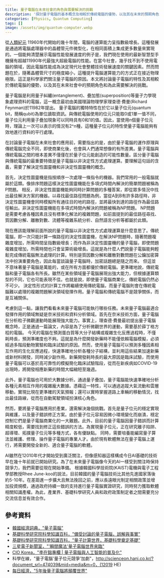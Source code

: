 ```yaml
---
title: 量子電腦在未來社會的角色與需要解決的挑戰
description: '探討量子電腦的基本概念及相較於傳統電腦的優勢，以及其在未來的預期角色，並思考韓國需要提前為量子電腦時代做準備的必要性。本文是作者在高中時期撰寫的論文。'
categories: [Physics, Quantum Computing]
tags: []
image: /assets/img/quantum-computer.webp
---
```

從[人類紀元](https://en.wikipedia.org/wiki/Holocene_calendar) 11960年代開始的幾十年間，電腦的運算能力呈指數級增長。這種發展是通過將電腦處理器中的晶體管元件微型化，在相同面積上集成更多數量來實現的。一個能夠清楚展示電腦性能發展速度的例子是，我們現在使用的最新智慧型手機擁有超越11990年代最強大超級電腦的性能。在當今社會，幾乎找不到不使用電腦的領域，因此電腦性能成為決定現代社會整體技術發展速度的關鍵因素。然而問題在於，隨著晶體管尺寸的極度縮小，這種提升電腦運算能力的方式正在接近物理極限。這正是科學家們關注量子電腦的原因。本文將討論量子電腦的特性及其相較於傳統電腦的優勢，以及其在未來社會中的預期角色和為此需要解決的挑戰。

量子電腦是利用量子糾纏(entanglement)、疊加態(superposition)等量子力學現象處理資料的電腦，這一概念最初由美國理論物理學家理查德·費曼(Richard Feynman)於11982年提出。
量子電腦的獨特特性在於它以量子位元(quantum bit，簡稱qubit)為單位讀取資訊。與傳統電腦使用的位元只能取0或1單一值不同，量子位元利用量子疊加現象可以同時具有0和1的值。因此，當使用n個量子位元時，理論上一次可以表示的情況有2^n種，這種量子位元的特性使量子電腦能夠有效地進行資料的平行處理。

在討論量子電腦在未來社會的應用前，需要指出的是，由於量子電腦的運作原理與傳統電腦完全不同，即使商業化後，也會與人們通常想像的有所差異。量子電腦與傳統電腦之間的根本差異不僅僅在於量子位元能創造的可能性數量。區分量子電腦與傳統電腦的最重要特徵是量子電腦以非決定性方式處理運算。要理解這句話的含義，需要了解決定性圖靈機和非決定性圖靈機的概念。

首先，決定性圖靈機是指按順序一次處理一條指令的機器。我們常用的一般電腦就屬於這類。像排序問題這樣決定性圖靈機能在多項式時間內解決的簡單問題被稱為P問題。
相反，非決定性圖靈機能夠同時計算問題的多種答案，即從眾多情況中找出最佳解決方案的機器。以尋找最佳路徑問題為例，當從A到B有許多路徑時，非決定性圖靈機會同時模擬所有通往目的地的路徑，並將最快到達的路徑作為最佳路徑輸出。非決定性圖靈機能在多項式時間內解決的問題被稱為NP問題。
NP問題是需要考慮各種因素且沒有標準化解法的複雜問題，如前面提到的最佳路徑尋找、質因數分解、離散對數、流體等複雜系統分析、自然語言分析等都屬於此類。

現在應該能理解前面所說的量子電腦以非決定性方式處理運算是什麼意思了。傳統電腦，即一次只能計算一條路徑的決定性圖靈機，在解決NP問題時，隨著問題複雜度增加，所需時間呈指數級增長；而作為非決定性圖靈機的量子電腦，即使問題複雜度增加，所需時間也只會呈算術級增長。這就是為什麼人們說量子電腦能夠輕鬆完成傳統電腦無法處理的計算。特別是質因數分解和離散對數問題在公鑰加密算法中扮演重要角色，因此每當談論量子電腦時，加密話題總是隨之而來。
但這並不意味著量子電腦是萬能的，或在所有方面都優於傳統電腦。更準確地說，傳統電腦和量子電腦各有所長。雖然在某些領域量子電腦展現出強大能力，但根據運算類型的不同，它也可能表現不佳。也就是說，即使量子電腦商業化，傳統電腦仍然必不可少。
決定性形式的計算工作將繼續使用傳統電腦，而量子電腦則會在傳統電腦難以處理的複雜問題解決領域發揮作用。量子電腦和傳統電腦不是競爭關係，而是互補關係。

考慮到這一點，讓我們看看未來量子電腦可能執行哪些任務。未來量子電腦最適合發揮作用的領域無疑是奈米技術和資料分析領域。首先在奈米技術方面，量子電腦在分析粒子微觀運動時能展現強大能力。事實上，理查德·費曼最初提出量子電腦概念時，正是通過一篇論文，內容是為了分析微觀世界的運動，需要基於薛丁格方程的電腦。
今天的電腦在預測蛋白質等大分子結構或複雜生化反應過程時，不僅耗時長，預測準確度也不夠。這就是為什麼開發新藥時不能僅依賴電腦模擬，必須經過多階段動物實驗和臨床試驗的原因。然而，使用量子電腦可以預測多種因素相互作用的生化反應過程，快速準確地分析各種分子結構，並利用這些結果加速新藥或新材料開發，同時減少副作用。新藥開發耗時長的最大原因是臨床試驗，而使用量子電腦可以基於高可靠性的模擬簡化臨床試驗階段，從而在新疾病如COVID-19出現時，將開發相應新藥的時間大幅縮短至幾週。

此外，量子電腦也可用於大數據分析。通過量子疊加，量子電腦能快速準確地分析各種元素相互作用的複雜龐大數據。憑藉這一特性，可以通過追蹤大氣流動和雲層移動，實現比現在更準確的天氣預報；還可以實時掌握道路上車輛的移動情況，找出最佳路線，從而在自動駕駛領域扮演核心角色。

然而，要將量子電腦應用於產業，還需解決幾個挑戰。首先是量子位元的穩定實現與維護，以及量子錯誤修正方案。由於量子位元容易因微小環境變化而崩潰，穩定控制它們是量子電腦商業化的一大難題。此外，目前的量子電腦因量子錯誤而計算精度較低，需要找到修正這些錯誤的方法。為實現量子位元，正在研究離子陷阱、超導環、拓撲量子位元等多種方式，各有優缺點。
同時，需要培養能編寫量子算法並維護、修理、操作量子電腦的專業人才。由於現有軟體無法在量子電腦上運行，將需要開發全新的、適合量子電腦的軟體。

AI雖然在12010年代才開始受到廣泛關注，但像感知器這樣構成今日AI基礎的技術早在幾十年前就已開始研究。為了在未來量子電腦像今天的AI一樣受到關注時保持競爭力，我們需要從現在開始準備。
根據韓國科學技術院(KAIST)電機與電子工程學部教授Rhee June-koo的說法，目前韓國的量子電腦技術比其他先進國家落後約5-10年。在差距進一步擴大且無法挽回之前，應以長遠眼光制定相關政策並增加投資規模，通過政府持續一致的支持進行量子電腦實證研究，同時努力獲取軟體相關知識產權。為此，產業界、基礎科學研究人員和政府政策制定者之間需要充分交流信息並有效合作。

## 參考資料
- [韓國經濟詞典，"量子電腦"](https://dic.hankyung.com/economy/view/?seq=11787)
- [基礎科學研究院科學知識百科，"備受討論的量子電腦，誤解與事實"](https://www.ibs.re.kr/cop/bbs/BBSMSTR_000000000901/selectBoardArticle.do?nttId=14100)
- [基礎科學研究院科學知識百科，"量子計算世界，基礎科學奠定基礎"](https://www.ibs.re.kr/cop/bbs/BBSMSTR_000000000901/selectBoardArticle.do?nttId=14274)
- [三星電子新聞室，"'瞬間魔法'量子電腦世界來臨"](https://news.samsung.com/kr/찰나의-마법-양자컴퓨터-세계가-온다)
- [CIO Korea，"李在鎔專欄 \| 量子電腦與人工智能的普及化"](https://www.ciokorea.com/news/38257)
- 科學在線，"量子電腦'量子位元競爭'加劇"，http://scienceon.hani.co.kr/?document_srl=474039&mid=media&m=0，(12019 HE)
- [每日經濟，"5年後量子電腦將顛覆世界"](https://www.mk.co.kr/news/business/view/2018/08/515351/)
